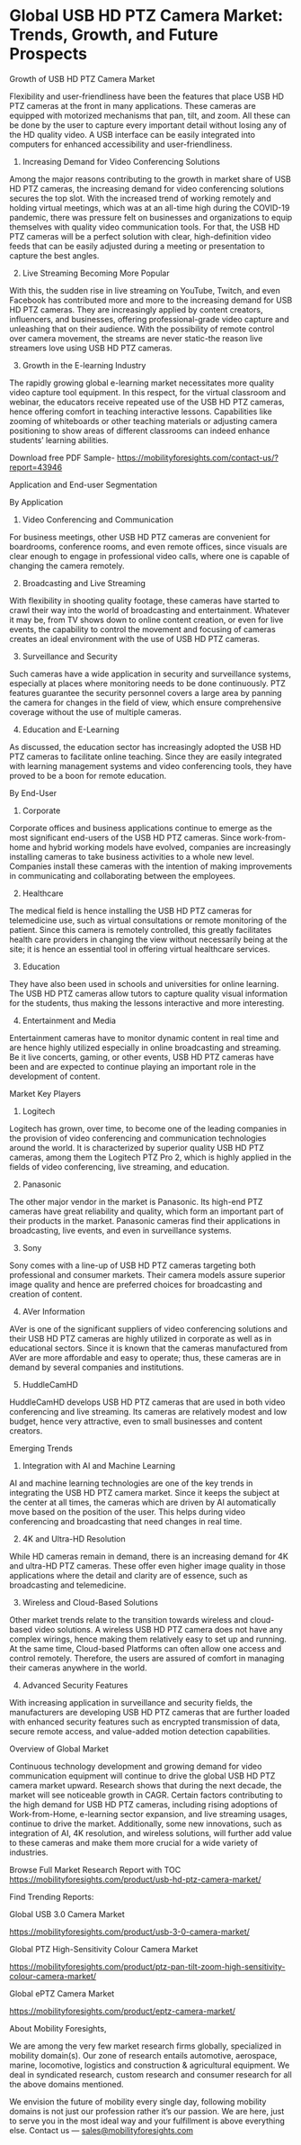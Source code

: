# Global USB HD PTZ Camera Market: Trends, Growth, and Future Prospects

Growth of USB HD PTZ Camera Market

Flexibility and user-friendliness have been the features that place USB HD PTZ cameras at the front in many applications. These cameras are equipped with motorized mechanisms that pan, tilt, and zoom. All these can be done by the user to capture every important detail without losing any of the HD quality video. A USB interface can be easily integrated into computers for enhanced accessibility and user-friendliness.

1. Increasing Demand for Video Conferencing Solutions

Among the major reasons contributing to the growth in market share of USB HD PTZ cameras, the increasing demand for video conferencing solutions secures the top slot. With the increased trend of working remotely and holding virtual meetings, which was at an all-time high during the COVID-19 pandemic, there was pressure felt on businesses and organizations to equip themselves with quality video communication tools. For that, the USB HD PTZ cameras will be a perfect solution with clear, high-definition video feeds that can be easily adjusted during a meeting or presentation to capture the best angles.

2. Live Streaming Becoming More Popular

With this, the sudden rise in live streaming on YouTube, Twitch, and even Facebook has contributed more and more to the increasing demand for USB HD PTZ cameras. They are increasingly applied by content creators, influencers, and businesses, offering professional-grade video capture and unleashing that on their audience. With the possibility of remote control over camera movement, the streams are never static-the reason live streamers love using USB HD PTZ cameras.

3. Growth in the E-learning Industry

The rapidly growing global e-learning market necessitates more quality video capture tool equipment. In this respect, for the virtual classroom and webinar, the educators receive repeated use of the USB HD PTZ cameras, hence offering comfort in teaching interactive lessons. Capabilities like zooming of whiteboards or other teaching materials or adjusting camera positioning to show areas of different classrooms can indeed enhance students’ learning abilities.

Download free PDF Sample- https://mobilityforesights.com/contact-us/?report=43946

Application and End-user Segmentation

By Application

1. Video Conferencing and Communication

For business meetings, other USB HD PTZ cameras are convenient for boardrooms, conference rooms, and even remote offices, since visuals are clear enough to engage in professional video calls, where one is capable of changing the camera remotely.

2. Broadcasting and Live Streaming

With flexibility in shooting quality footage, these cameras have started to crawl their way into the world of broadcasting and entertainment. Whatever it may be, from TV shows down to online content creation, or even for live events, the capability to control the movement and focusing of cameras creates an ideal environment with the use of USB HD PTZ cameras.

3. Surveillance and Security

Such cameras have a wide application in security and surveillance systems, especially at places where monitoring needs to be done continuously. PTZ features guarantee the security personnel covers a large area by panning the camera for changes in the field of view, which ensure comprehensive coverage without the use of multiple cameras.

4. Education and E-Learning

As discussed, the education sector has increasingly adopted the USB HD PTZ cameras to facilitate online teaching. Since they are easily integrated with learning management systems and video conferencing tools, they have proved to be a boon for remote education.

By End-User

1. Corporate

Corporate offices and business applications continue to emerge as the most significant end-users of the USB HD PTZ cameras. Since work-from-home and hybrid working models have evolved, companies are increasingly installing cameras to take business activities to a whole new level. Companies install these cameras with the intention of making improvements in communicating and collaborating between the employees.

2. Healthcare

The medical field is hence installing the USB HD PTZ cameras for telemedicine use, such as virtual consultations or remote monitoring of the patient. Since this camera is remotely controlled, this greatly facilitates health care providers in changing the view without necessarily being at the site; it is hence an essential tool in offering virtual healthcare services.

3. Education

They have also been used in schools and universities for online learning. The USB HD PTZ cameras allow tutors to capture quality visual information for the students, thus making the lessons interactive and more interesting.

4. Entertainment and Media

Entertainment cameras have to monitor dynamic content in real time and are hence highly utilized especially in online broadcasting and streaming. Be it live concerts, gaming, or other events, USB HD PTZ cameras have been and are expected to continue playing an important role in the development of content.

Market Key Players

1. Logitech

Logitech has grown, over time, to become one of the leading companies in the provision of video conferencing and communication technologies around the world. It is characterized by superior quality USB HD PTZ cameras, among them the Logitech PTZ Pro 2, which is highly applied in the fields of video conferencing, live streaming, and education.

2. Panasonic

The other major vendor in the market is Panasonic. Its high-end PTZ cameras have great reliability and quality, which form an important part of their products in the market. Panasonic cameras find their applications in broadcasting, live events, and even in surveillance systems.

3. Sony

Sony comes with a line-up of USB HD PTZ cameras targeting both professional and consumer markets. Their camera models assure superior image quality and hence are preferred choices for broadcasting and creation of content.

4. AVer Information

AVer is one of the significant suppliers of video conferencing solutions and their USB HD PTZ cameras are highly utilized in corporate as well as in educational sectors. Since it is known that the cameras manufactured from AVer are more affordable and easy to operate; thus, these cameras are in demand by several companies and institutions.

5. HuddleCamHD

HuddleCamHD develops USB HD PTZ cameras that are used in both video conferencing and live streaming. Its cameras are relatively modest and low budget, hence very attractive, even to small businesses and content creators.

Emerging Trends

1. Integration with AI and Machine Learning

AI and machine learning technologies are one of the key trends in integrating the USB HD PTZ camera market. Since it keeps the subject at the center at all times, the cameras which are driven by AI automatically move based on the position of the user. This helps during video conferencing and broadcasting that need changes in real time.

2. 4K and Ultra-HD Resolution

While HD cameras remain in demand, there is an increasing demand for 4K and ultra-HD PTZ cameras. These offer even higher image quality in those applications where the detail and clarity are of essence, such as broadcasting and telemedicine.

3. Wireless and Cloud-Based Solutions

Other market trends relate to the transition towards wireless and cloud-based video solutions. A wireless USB HD PTZ camera does not have any complex wirings, hence making them relatively easy to set up and running. At the same time, Cloud-based Platforms can often allow one access and control remotely. Therefore, the users are assured of comfort in managing their cameras anywhere in the world.

4. Advanced Security Features

With increasing application in surveillance and security fields, the manufacturers are developing USB HD PTZ cameras that are further loaded with enhanced security features such as encrypted transmission of data, secure remote access, and value-added motion detection capabilities.

Overview of Global Market

Continuous technology development and growing demand for video communication equipment will continue to drive the global USB HD PTZ camera market upward. Research shows that during the next decade, the market will see noticeable growth in CAGR. Certain factors contributing to the high demand for USB HD PTZ cameras, including rising adoptions of Work-from-Home, e-learning sector expansion, and live streaming usages, continue to drive the market. Additionally, some new innovations, such as integration of AI, 4K resolution, and wireless solutions, will further add value to these cameras and make them more crucial for a wide variety of industries.

Browse Full Market Research Report with TOC https://mobilityforesights.com/product/usb-hd-ptz-camera-market/

Find Trending Reports:

Global USB 3.0 Camera Market

https://mobilityforesights.com/product/usb-3-0-camera-market/

Global PTZ High-Sensitivity Colour Camera Market

https://mobilityforesights.com/product/ptz-pan-tilt-zoom-high-sensitivity-colour-camera-market/

Global ePTZ Camera Market

https://mobilityforesights.com/product/eptz-camera-market/

About Mobility Foresights,

We are among the very few market research firms globally, specialized in mobility domain(s). Our zone of research entails automotive, aerospace, marine, locomotive, logistics and construction & agricultural equipment. We deal in syndicated research, custom research and consumer research for all the above domains mentioned.

We envision the future of mobility every single day, following mobility domains is not just our profession rather it’s our passion. We are here, just to serve you in the most ideal way and your fulfillment is above everything else. Contact us — sales@mobilityforesights.com
